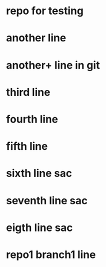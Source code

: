 # repo for testing
# another line
# another+ line in git
# third line
# fourth line
# fifth line
# sixth line sac
# seventh line sac
# eigth line sac
# repo1 branch1 line
